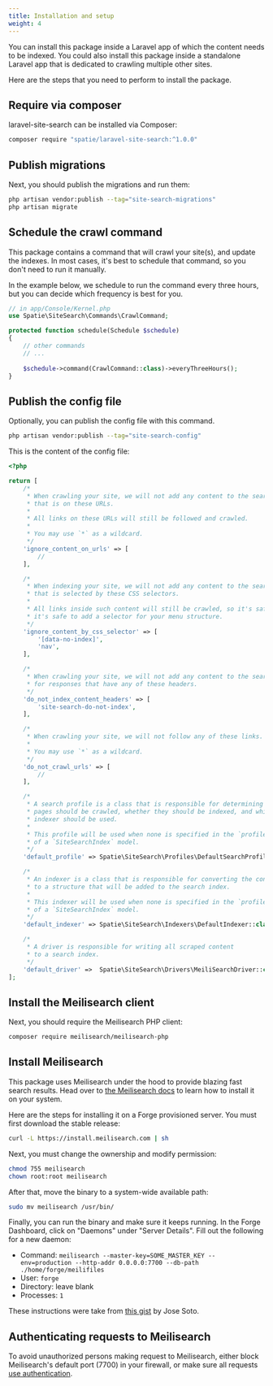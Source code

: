 ```yaml
---
title: Installation and setup
weight: 4
---
```


You can install this package inside a Laravel app of which the content needs to be indexed. You could also install this package inside a standalone Laravel app that is dedicated to crawling multiple other sites.

Here are the steps that you need to perform to install the package.

## Require via composer

laravel-site-search can be installed via Composer:

```bash
composer require "spatie/laravel-site-search:^1.0.0"
```

## Publish migrations

Next, you should publish the migrations and run them:

```bash
php artisan vendor:publish --tag="site-search-migrations"
php artisan migrate
```

## Schedule the crawl command

This package contains a command that will crawl your site(s), and update the indexes.
In most cases, it's best to schedule that command, so you don't need to run it manually.

In the example below, we schedule to run the command every three hours, but you can decide which frequency is best for you.

```php
// in app/Console/Kernel.php
use Spatie\SiteSearch\Commands\CrawlCommand;

protected function schedule(Schedule $schedule)
{
    // other commands
    // ...
    
    $schedule->command(CrawlCommand::class)->everyThreeHours();
}
```

## Publish the config file

Optionally, you can publish the config file with this command.

```bash
php artisan vendor:publish --tag="site-search-config"
```

This is the content of the config file:

```php
<?php

return [
    /*
     * When crawling your site, we will not add any content to the search index
     * that is on these URLs.
     *
     * All links on these URLs will still be followed and crawled.
     *
     * You may use `*` as a wildcard.
     */
    'ignore_content_on_urls' => [
        //
    ],

    /*
     * When indexing your site, we will not add any content to the search index
     * that is selected by these CSS selectors.
     *
     * All links inside such content will still be crawled, so it's safe
     * it's safe to add a selector for your menu structure.
     */
    'ignore_content_by_css_selector' => [
        '[data-no-index]',
        'nav',
    ],

    /*
     * When crawling your site, we will not add any content to the search index
     * for responses that have any of these headers.
     */
    'do_not_index_content_headers' => [
        'site-search-do-not-index',
    ],

    /*
     * When crawling your site, we will not follow any of these links.
     *
     * You may use `*` as a wildcard.
     */
    'do_not_crawl_urls' => [
        //
    ],

    /*
     * A search profile is a class that is responsible for determining which
     * pages should be crawled, whether they should be indexed, and which
     * indexer should be used.
     *
     * This profile will be used when none is specified in the `profile_class` attribute
     * of a `SiteSearchIndex` model.
     */
    'default_profile' => Spatie\SiteSearch\Profiles\DefaultSearchProfile::class,

    /*
     * An indexer is a class that is responsible for converting the content of a page
     * to a structure that will be added to the search index.
     *
     * This indexer will be used when none is specified in the `profile_class` attribute
     * of a `SiteSearchIndex` model.
     */
    'default_indexer' => Spatie\SiteSearch\Indexers\DefaultIndexer::class,

    /*
     * A driver is responsible for writing all scraped content
     * to a search index.
     */
    'default_driver' =>  Spatie\SiteSearch\Drivers\MeiliSearchDriver::class,
];
```

## Install the Meilisearch client

Next, you should require the Meilisearch PHP client:

```bash
composer require meilisearch/meilisearch-php
```

## Install Meilisearch

This package uses Meilisearch under the hood to provide blazing fast search results.
Head over to [the Meilisearch docs](https://docs.meilisearch.com/learn/getting_started/installation.html#download-and-launch) to learn how to install it on your system. 

Here are the steps for installing it on a Forge provisioned server. You must first download the stable release:

```bash
curl -L https://install.meilisearch.com | sh
```

Next, you must change the ownership and modify permission:

```bash
chmod 755 meilisearch 
chown root:root meilisearch
```

After that, move the binary to a system-wide available path:

```bash
sudo mv meilisearch /usr/bin/
```

Finally, you can run the binary and make sure it keeps running. In the Forge Dashboard, click on "Daemons" under "Server Details". Fill out the following for a new daemon:

- Command: `meilisearch --master-key=SOME_MASTER_KEY --env=production --http-addr 0.0.0.0:7700 --db-path ./home/forge/meilifiles`
- User: `forge` 
- Directory: leave blank 
- Processes: `1`

These instructions were take from [this gist](https://gist.github.com/josecanhelp/126d627ef125538943f33253d16fc882) by Jose Soto.

## Authenticating requests to Meilisearch

To avoid unauthorized persons making request to Meilisearch, either block Meilisearch's default port (7700) in your firewall, or make sure all requests [use authentication](/docs/laravel-site-search/v1/basic-usage/authenticating-requests).
